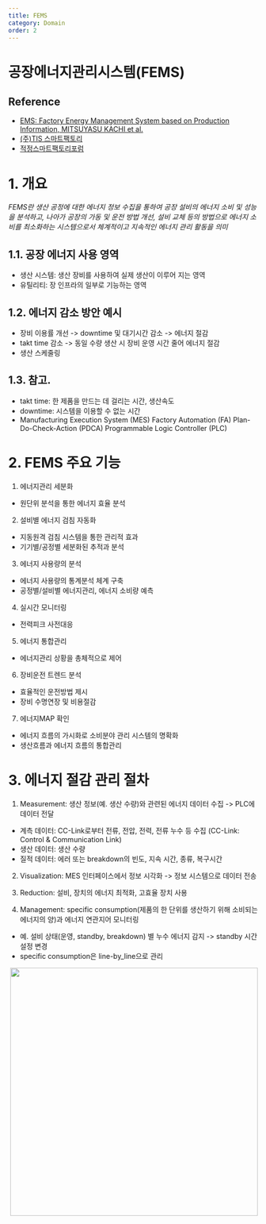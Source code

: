 ```yaml
---
title: FEMS
category: Domain
order: 2
---
```


# 공장에너지관리시스템(FEMS)

## Reference 
- [EMS: Factory Energy Management System based on Production Information, MITSUYASU KACHI et al.](http://www.wseas.us/e-library/conferences/2013/Morioka/ISMA/ISMA-05.pdf)
- [(주)TIS 스마트팩토리](http://www.tisys.co.kr/sub2_1.html)
- [적정스마트팩토리포럼](http://fab.snu.ac.kr/smart/%EC%A0%81%EC%A0%95%EC%8A%A4%EB%A7%88%ED%8A%B8%ED%8C%A9%ED%86%A0%EB%A6%AC%ED%8F%AC%EB%9F%BC_%EC%BD%94%EC%97%90%EB%B2%84_.pdf)


# 1. 개요

*FEMS란 생산 공정에 대한 에너지 정보 수집을 통하여 공장 설비의 에너지 소비 및 성능을 분석하고, 나아가 공장의 가동 및 운전 방법 개선, 설비 교체 등의 방법으로 에너지 소비를 최소화하는 시스템으로서 체계적이고 지속적인 에너지 관리 활동을 의미*
## 1.1. 공장 에너지 사용 영역
-  생산 시스템: 생산 장비를 사용하여 실제 생산이 이루어 지는 영역
-  유틸리티: 장 인프라의 일부로 기능하는 영역

## 1.2. 에너지 감소 방안 예시
- 장비 이용률 개선 -> downtime 및 대기시간 감소 -> 에너지 절감
- takt time 감소 -> 동일 수량 생산 시 장비 운영 시간 줄어 에너지 절감
- 생산 스케줄링

## 1.3. 참고.
- takt time: 한 제품을 만드는 데 걸리는 시간, 생산속도
- downtime: 시스템을 이용할 수 없는 시간
- Manufacturing Execution System (MES)
Factory Automation (FA)
Plan-Do-Check-Action (PDCA)
Programmable Logic Controller (PLC)

# 2.  FEMS 주요 기능
1. 에너지관리 세분화 
- 원단위 분석을 통한 에너지 효율 분석 
2. 설비별 에너지 검침 자동화 
- 지동원격 검침 시스템을 통한 관리적 효과 
- 기기별/공정별 세분화된 추적과 분석 
3. 에너지 사용량의 분석
- 에너지 사용량의 통계분석 체계 구축 
- 공정별/설비별 에너지관리, 에너지 소비량 예측 
4. 실시간 모니터링 
- 전력피크 사전대응 
5. 에너지 통합관리 
- 에너지관리 상황을 총체적으로 제어 
6. 장비운전 트렌드 분석 
- 효율적인 운전방법 제시 
- 장비 수명연장 및 비용절감 
 7. 에너지MAP 확인 
- 에너지 흐름의 가시화로 소비분야 관리 시스템의 명확화 
- 생산흐름과 에너지 흐름의 통합관리

# 3. 에너지 절감 관리 절차
1. Measurement: 생산 정보(예. 생산 수량)와 관련된 에너지 데이터 수집 -> PLC에 데이터 전달
- 계측 데이터: CC-Link로부터 전류, 전압, 전력, 전류 누수 등 수집
(CC-Link: Control & Communication Link)
- 생산 데이터: 생산 수량
- 질적 데이터: 에러 또는 breakdown의 빈도, 지속 시간, 종류, 복구시간

2. Visualization: MES 인터페이스에서 정보 시각화 -> 정보 시스템으로 데이터 전송

3. Reduction: 설비, 장치의 에너지 최적화, 고효율 장치 사용
4. Management: specific consumption(제품의 한 단위를 생산하기 위해 소비되는 에너지의 양)과 에너지 연관지어 모니터링
- 예. 설비 상태(운영, standby, breakdown) 별 누수 에너지 감지 -> standby 시간 설정 변경
- specific consumption은 line-by_line으로 관리

<center><img class="center" src="http://www.tisys.co.kr/images/sub/sub0201_img01.jpg" style="float:right" width=500px></center>


